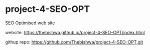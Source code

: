 # project-4-SEO-OPT
SEO Optimised web site 


website: https://thebishwa.github.io/project-4-SEO-OPT/index.html


githup repo: https://github.com/Thebishwa/project-4-SEO-OPT.git
